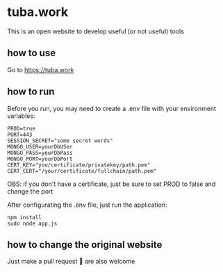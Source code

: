 # tuba.work
This is an open website to develop useful (or not useful) tools

## how to use
Go to https://tuba.work

## how to run

Before you run, you may need to create a .env file with your environment variables:

```
PROD=true
PORT=443
SESSION_SECRET="some secret words"
MONGO_USER=yourDbUSer
MONGO_PASS=yourDbPass
MONGO_PORT=yourDbPort
CERT_KEY="you/certificate/privatekey/path.pem"
CERT_CERT="/your/certificate/fullchain/path.pem"
```

OBS: if you don't have a certificate, just be sure to set PROD to false and change the port

After configurating the .env file, just run the application:

```
npm install
sudo node app.js
```

## how to change the original website

Just make a pull request
:beer: are also welcome
